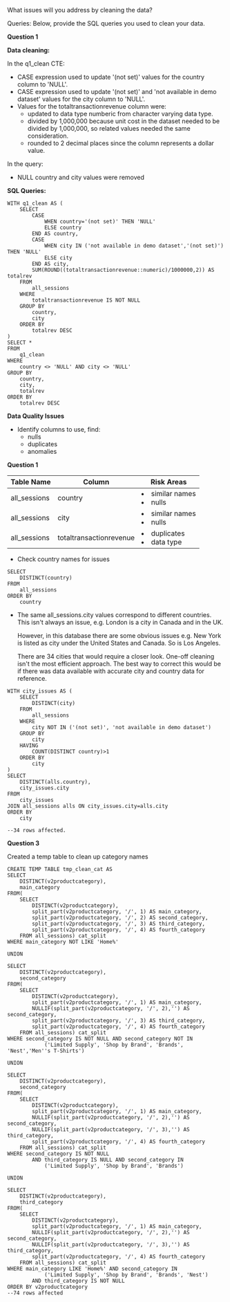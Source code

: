 What issues will you address by cleaning the data?


Queries:
Below, provide the SQL queries you used to clean your data.

**Question 1**

**Data cleaning:** 

In the q1_clean CTE:
* CASE expression used to update '(not set)' values for the country column to 'NULL'.
* CASE expression used to update '(not set)' and 'not available in demo dataset' values for the city column to 'NULL'.
* Values for the totaltransactionrevenue column were: 
    * updated to data type numberic from character varying data type.
    * divided by 1,000,000 because unit cost in the dataset needed to be divided by 1,000,000, so related values needed the same consideration.
    * rounded to 2 decimal places since the column represents a dollar value.

In the query:
* NULL country and city values were removed

**SQL Queries:**
```postgresql
WITH q1_clean AS (
	SELECT
		CASE 
			WHEN country='(not set)' THEN 'NULL'
			ELSE country
		END AS country,
		CASE
			WHEN city IN ('not available in demo dataset','(not set)') THEN 'NULL'
			ELSE city
		END AS city,
		SUM(ROUND((totaltransactionrevenue::numeric)/1000000,2)) AS totalrev
	FROM 
        all_sessions
	WHERE 
        totaltransactionrevenue IS NOT NULL
	GROUP BY 
        country, 
        city
	ORDER BY 
        totalrev DESC
)
SELECT * 
FROM 
    q1_clean
WHERE 
    country <> 'NULL' AND city <> 'NULL'
GROUP BY 
    country, 
    city, 
    totalrev
ORDER BY 
    totalrev DESC

```

**Data Quality Issues**
* Identify columns to use, find:
    * nulls
    * duplicates
    * anomalies

**Question 1**

| Table Name    | Column        | Risk Areas  |
| ------------- | ------------- |-------------|
| all_sessions  | country       | <li> similar names <li> nulls            |
| all_sessions  | city          | <li> similar names <li> nulls            | 
| all_sessions  | totaltransactionrevenue | <li> duplicates <li> data type | 

* Check country names for issues
```postgresql
SELECT 
    DISTINCT(country) 
FROM 
    all_sessions
ORDER BY 
    country
```
* The same all_sessions.city values correspond to different countries. This isn't always an issue, e.g. London is a city in Canada and in the UK. 

    However, in this database there are some obvious issues e.g. New York is listed as city under the United States and Canada. So is Los Angeles.

    There are 34 cities that would require a closer look. One-off cleaning isn't the most efficient approach. The best way to correct this would be if there was data available with accurate city and country data for reference.
```postgresql
WITH city_issues AS (
	SELECT 
        DISTINCT(city)
	FROM 
        all_sessions
	WHERE 
        city NOT IN ('(not set)', 'not available in demo dataset')
	GROUP BY 
        city
	HAVING 
        COUNT(DISTINCT country)>1
	ORDER BY 
        city
)
SELECT 
    DISTINCT(alls.country), 
    city_issues.city
FROM 
    city_issues
JOIN all_sessions alls ON city_issues.city=alls.city
ORDER BY 
    city

--34 rows affected.
```

**Question 3**

Created a temp table to clean up category names
```postgresql
CREATE TEMP TABLE tmp_clean_cat AS
SELECT 
    DISTINCT(v2productcategory), 
    main_category
FROM(
	SELECT 
        DISTINCT(v2productcategory),
		split_part(v2productcategory, '/', 1) AS main_category,
		split_part(v2productcategory, '/', 2) AS second_category,
		split_part(v2productcategory, '/', 3) AS third_category,
		split_part(v2productcategory, '/', 4) AS fourth_category
    FROM all_sessions) cat_split
WHERE main_category NOT LIKE 'Home%'

UNION

SELECT 
    DISTINCT(v2productcategory), 
    second_category
FROM(
    SELECT 
        DISTINCT(v2productcategory),
		split_part(v2productcategory, '/', 1) AS main_category,
		NULLIF(split_part(v2productcategory, '/', 2),'') AS second_category,
		split_part(v2productcategory, '/', 3) AS third_category,
		split_part(v2productcategory, '/', 4) AS fourth_category
    FROM all_sessions) cat_split
WHERE second_category IS NOT NULL AND second_category NOT IN
			('Limited Supply', 'Shop by Brand', 'Brands', 'Nest','Men''s T-Shirts')

UNION

SELECT 
    DISTINCT(v2productcategory), 
    second_category
FROM(
	SELECT 
        DISTINCT(v2productcategory),
		split_part(v2productcategory, '/', 1) AS main_category,
		NULLIF(split_part(v2productcategory, '/', 2),'') AS second_category,
		NULLIF(split_part(v2productcategory, '/', 3),'') AS third_category,
		split_part(v2productcategory, '/', 4) AS fourth_category
	FROM all_sessions) cat_split
WHERE second_category IS NOT NULL
		AND third_category IS NULL AND second_category IN
			('Limited Supply', 'Shop by Brand', 'Brands')

UNION

SELECT 
    DISTINCT(v2productcategory), 
    third_category
FROM(
	SELECT 
        DISTINCT(v2productcategory),
		split_part(v2productcategory, '/', 1) AS main_category,
		NULLIF(split_part(v2productcategory, '/', 2),'') AS second_category,
		NULLIF(split_part(v2productcategory, '/', 3),'') AS third_category,
		split_part(v2productcategory, '/', 4) AS fourth_category
	FROM all_sessions) cat_split
WHERE main_category LIKE 'Home%' AND second_category IN
			('Limited Supply', 'Shop by Brand', 'Brands', 'Nest')
		AND third_category IS NOT NULL
ORDER BY v2productcategory
--74 rows affected
```